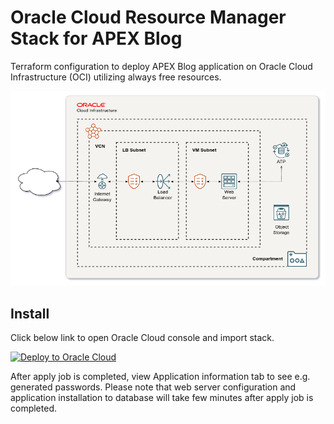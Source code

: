 # Oracle Cloud Resource Manager Stack for APEX Blog

Terraform configuration to deploy APEX Blog application on Oracle Cloud Infrastructure (OCI) utilizing always free resources.

![Oracle Cloud resources topology](images/stack.png)

## Install

Click below link to open Oracle Cloud console and import stack.

[![Deploy to Oracle Cloud][orm_button]][stack_import_url]

After apply job is completed, view Application information tab to see e.g. generated passwords. Please note that web server configuration and application installation to database will take few minutes after apply job is completed.

[orm_button]: https://oci-resourcemanager-plugin.plugins.oci.oraclecloud.com/latest/deploy-to-oracle-cloud.svg
[stack_import_url]: https://cloud.oracle.com/resourcemanager/stacks/create?zipUrl=https://github.com/jariolaine/apex-blog/releases/latest/download/apex-blog-stack-latest.zip